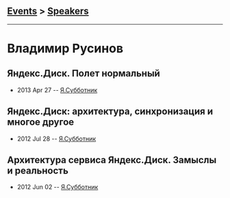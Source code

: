 ## [Events](../README.md) > [Speakers](../speakers.md)
---

# Владимир Русинов

## Яндекс.Диск. Полет нормальный
- 2013 Apr 27 -- [Я.Субботник](https://events.yandex.ru/lib/talks/834/)    
## Яндекс.Диск: архитектура, синхронизация и многое другое
- 2012 Jul 28 -- [Я.Субботник](https://events.yandex.ru/lib/talks/313/)    
## Архитектура сервиса Яндекс.Диск. Замыслы и реальность
- 2012 Jun 02 -- [Я.Субботник](https://events.yandex.ru/lib/talks/101/)    
